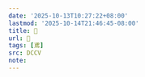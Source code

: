 ```yaml
---
date: '2025-10-13T10:27:22+08:00'
lastmod: '2025-10-14T21:46:45-08:00'
title: 􂞁
url: 􂞁
tags: [鳶]
src: DCCV
note:
---
```

